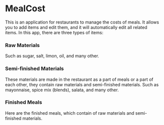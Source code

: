 # MealCost
This is an application for restaurants to manage the costs of meals. It allows you to add items and edit them, and it will automatically edit all related items. In this app, there are three types of items:
### Raw Materials
Such as sugar, salt, limon, oil, and many other.
### Semi-finished Materials
These materials are made in the restaurant as a part of meals or a part of each other, they contain raw materials and semi-finished materials. Such as mayonnaise, spice mix (blends), salata, and many other.
### Finished Meals
Here are the finished meals, which contain of raw materials and semi-finished materials.
